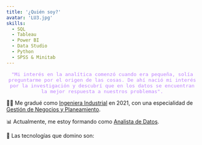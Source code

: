 ```yaml
---
title: '¿Quién soy?'
avatar: 'LU3.jpg'
skills:
  - SQL
  - Tableau
  - Power BI
  - Data Studio
  - Python
  - SPSS & Minitab
---
```


<p style="text-align:center; color:#BF85FF;font-family: SF Mono,Fira Code,Fira Mono,Roboto Mono,Lucida Console,Monaco,monospace; font-size:13px;"> "Mi interés en la analítica comenzó cuando era pequeña, solía preguntarme por el origen de las cosas. De ahí nació mi interés por la investigación y descubrí que en los datos se encuentran la mejor respuesta a nuestros problemas".</P>

👩‍🎓 Me gradué como <u>Ingeniera Industrial</u> en 2021, con una especialidad de <u>Gestión de Negocios y Planeamiento</u>.

📊 Actualmente, me estoy formando como <u>Analista de Datos</u>.

🔨 Las tecnologías que domino son:


